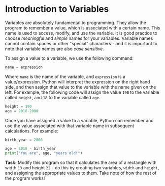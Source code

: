 # Introduction to Variables

Variables are absolutely fundamental to programming. They allow the program to remember a value, which is associated with a certain name. This name is used to access, modify, and use the variable. It is good practice to choose *meaningful* and *simple* names for your variables. Variable names cannot contain spaces or other "special" characters - and it is important to note that variable names are also *case sensitive*.

To assign a value to a variable, we use the following command:

```python
name = expression
```

Where `name` is the name of the variable, and `expression` is a value/expression. Python will interpret the expression on the right hand side, and then assign that value to the variable with the name given on the left. For example, the following code will assign the value `190` to the variable called `height`, and `18` to the variable called `age`.

```python
height = 190
age = 2018-2000
```

Once you have assigned a value to a variable, Python can remember and use the value associated with that variable name in subsequent calculations. For example:

```python
birth_year = 2000

age = 2018 - birth_year
print("You are", age, "years old!")

```

**Task:** Modify this program so that it calculates the area of a rectangle with width `13` and height `22` - do this by creating two variables, `width` and `height`, and assigning the appropriate values to them. Take note of how the rest of the program works!


